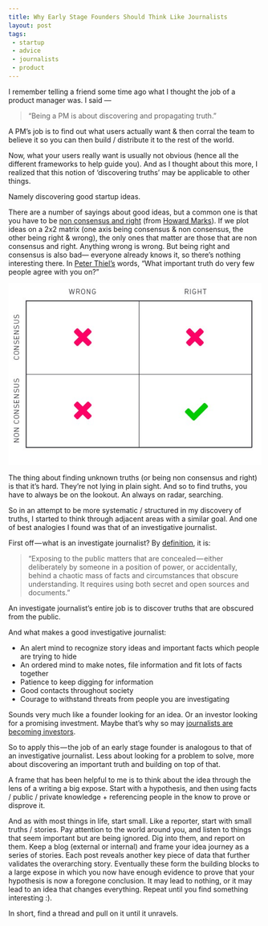 ```yaml
---
title: Why Early Stage Founders Should Think Like Journalists
layout: post
tags: 
 - startup
 - advice
 - journalists
 - product
---
```


I remember telling a friend some time ago what I thought the job of a product manager was. I said —

> “Being a PM is about discovering and propagating truth.”

A PM’s job is to find out what users actually want & then corral the team to believe it so you can then build / distribute it to the rest of the world.

Now, what your users really want is usually not obvious (hence all the different frameworks to help guide you). And as I thought about this more, I realized that this notion of ‘discovering truths’ may be applicable to other things.

Namely discovering good startup ideas.

There are a number of sayings about good ideas, but a common one is that you have to be [non consensus and right](https://25iq.com/2014/06/14/a-dozen-things-ive-learned-from-marc-andreessen/) (from [Howard Marks](https://www.amazon.com/Most-Important-Thing-Thoughtful-Publishing-ebook/dp/B004U5Q1O0/ref=sr_1_1?ie=UTF8&qid=1497747460&sr=8-1&keywords=the+most+important+thing+howard+marks)). If we plot ideas on a 2x2 matrix (one axis being consensus & non consensus, the other being right & wrong), the only ones that matter are those that are non consensus and right. Anything wrong is wrong. But being right and consensus is also bad— everyone already knows it, so there’s nothing interesting there. In [Peter Thiel’s](http://www.seekingintellect.com/2015/01/12/peter-thiel-on-the-seven-questions-a-startup-must-answer.html) words, “What important truth do very few people agree with you on?”

![2x2-wealthfront](/images/wealthfront2x2.jpeg)

The thing about finding unknown truths (or being non consensus and right) is that it’s hard. They’re not lying in plain sight. And so to find truths, you have to always be on the lookout. An always on radar, searching.

So in an attempt to be more systematic / structured in my discovery of truths, I started to think through adjacent areas with a similar goal. And one of best analogies I found was that of an investigative journalist.

First off — what is an investigate journalist? By [definition](http://www.journalismfund.eu/what-investigative-journalism), it is:

>“Exposing to the public matters that are concealed — either deliberately by someone in a position of power, or accidentally, behind a chaotic mass of facts and circumstances that obscure understanding. It requires using both secret and open sources and documents.”

An investigate journalist’s entire job is to discover truths that are obscured from the public.

And what makes a good investigative journalist:

* An alert mind to recognize story ideas and important facts which people are trying to hide
* An ordered mind to make notes, file information and fit lots of facts together
* Patience to keep digging for information
* Good contacts throughout society
* Courage to withstand threats from people you are investigating

Sounds very much like a founder looking for an idea. Or an investor looking for a promising investment. Maybe that’s why so may [journalists are becoming investors](https://pando.com/2015/04/03/whats-it-take-for-a-tech-journalist-to-become-a-successful-venture-capitalist/).

So to apply this — the job of an early stage founder is analogous to that of an investigative journalist. Less about looking for a problem to solve, more about discovering an important truth and building on top of that.

A frame that has been helpful to me is to think about the idea through the lens of a writing a big expose. Start with a hypothesis, and then using facts / public / private knowledge + referencing people in the know to prove or disprove it.

And as with most things in life, start small. Like a reporter, start with small truths / stories. Pay attention to the world around you, and listen to things that seem important but are being ignored. Dig into them, and report on them. Keep a blog (external or internal) and frame your idea journey as a series of stories. Each post reveals another key piece of data that further validates the overarching story. Eventually these form the building blocks to a large expose in which you now have enough evidence to prove that your hypothesis is now a foregone conclusion. It may lead to nothing, or it may lead to an idea that changes everything. Repeat until you find something interesting :).

In short, find a thread and pull on it until it unravels.